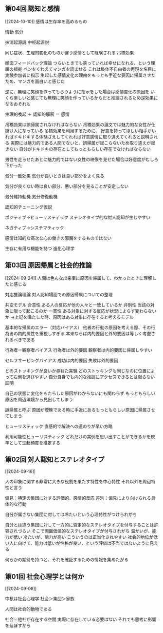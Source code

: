 ## 第04回 認知と感情
[[2024-10-10]]
感情は生存率を高めるもの

情動
気分

抹消起源説
中枢起源説

同じ症状、生理的変化のものが違う感情として経験される
吊橋効果

顔面フィードバック理論
つらいときでも笑っていれば幸せになれる、という理屈の根拠
ペンをくわえてマンガを読ませる
これは肢体不自由者の再現を名目に実験参加者に指示
生起した感情変化の理由をもっとも手近な要因に帰属させたため、マンガを面白いと感じた

逆に、無理に笑顔を作ってもらうように指示をした場合は感情変化の原因を
いくら楽しいと感じても無理に笑顔を作っているからだと推論されるため逆効果になるおそれも

生理的喚起 ＋ 認知的解釈 ＝ 感情

吊橋効果は誤帰属されなければならない
吊橋効果の論文では魅力的な女性が仕掛け人になっている
吊橋効果を利用するために、
好意を持ってほしい相手がいればドキドキする体験さえしてくれれば好意感情に取り違えてくれると説明される
実際には魅力的である人間でないと、誤帰属が起こらないため取り違えが起きない
自分がドキドキの存在としてもっともらしい存在でなければならない

男性を走らせたあとに魅力的ではない女性の映像を見せた場合は好意度がむしろ下がった

気分一致効果
気分が良いときは良い部分をよく見る

気分が良くない時は良い部分、悪い部分を見ることが安定しない

気分維持動機
気分修復動機

認知的チューニング仮説

ポジティブ→ヒューリスティック
ステレオタイプ的な対人認知が生じやすい

ネガティブ→システマティック

感情は知的な高次な心の働きの邪魔をするものではない

生存に有用な機能を持つ
進化心理学

## 第03回 原因帰属と社会的推論
[[2024-09-24]]
人間は色んな出来事に原因を帰属して、わかったときに理解したと感じる

対応推論理論
対人認知場面での原因帰属についての整理

共変モデル
合意性 ある人の反応が他の人々と一致しているか
弁別性 当該の対象に限って起こるのか
一貫性 ある対象に対する反応が状況によらず変わらないか
→上記を満たした時、原因はある対象に存在すると考えるモデル

基本的な帰属のエラー（対応バイアス）
他者の行動の原因を考える際、その行為者の内的属性を重視しすぎる
本来ならば内的要因と外的要因は等しく考慮されるべきである

行為者ー観察者バイアス
行為者は外的要因
観察者は内的要因に帰属しやすい

セルフサービングバイアス
成功は内的要因
失敗は外的要因

どのストッキングが良いか尋ねた実験
どのストッキングも同じなのに位置によって右側を選びやすい
自分自身でも内的な推論にアクセスできるとは限らない証明

自己の状態に変化をもたらした原因がわからないにも関わらず
もっともらしい原因を周辺環境から見出してしまう

誤帰属と呼ぶ
原因が曖昧である時に手近にあるもっともらしい原因に帰属させてしまう

ヒューリスティック
直感的で解決への道のりが早い方略

利用可能性ヒューリスティック
どれだけの実例を思い出すことができるかを規準として生起頻度を推定する

## 第02回 対人認知とステレオタイプ
[[2024-09-16]]

人の印象に関する非常に大きな役割を果たす特性を中心特性
それ以外を周辺特性と言う

偏見：特定の集団に対する評価的、感情的反応
差別：偏見により向けられる具体的な行動

自分が属さない集団に対しては冷たいという心理特性がつけられがち

自分とは違う集団に対して一方的に否定的なステレオタイプを付与することは許容されづらい
そこで両面価値的なステレオタイプが付与されがち
温かいが、能力が低い
冷たいが、能力が高い
こういうのは正当化されやすい
社会的地位が低い人に向けて、能力は低いが性格が良い、という評価は不当ではないように見える

何らかの期待を持つと、それを確証するための情報を集めたがる

## 第01回 社会心理学とは何か
[[2024-09-08]]

中核は社会心理学
社会＞集団＞家族

人間は社会的動物である

社会＝他社が存在する空間
実際に存在している必要はない
それでも思考に影響を及ぼすから

